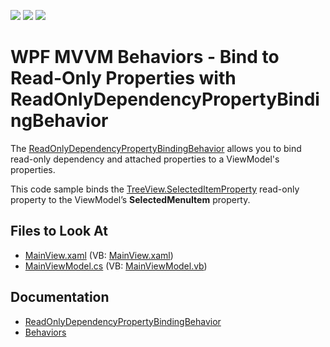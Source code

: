 <!-- default badges list -->
![](https://img.shields.io/endpoint?url=https://codecentral.devexpress.com/api/v1/VersionRange/203780262/21.1.5%2B)
[![](https://img.shields.io/badge/Open_in_DevExpress_Support_Center-FF7200?style=flat-square&logo=DevExpress&logoColor=white)](https://supportcenter.devexpress.com/ticket/details/T830758)
[![](https://img.shields.io/badge/📖_How_to_use_DevExpress_Examples-e9f6fc?style=flat-square)](https://docs.devexpress.com/GeneralInformation/403183)
<!-- default badges end -->
# WPF MVVM Behaviors - Bind to Read-Only Properties with ReadOnlyDependencyPropertyBindingBehavior

The [ReadOnlyDependencyPropertyBindingBehavior](https://docs.devexpress.com/WPF/DevExpress.Mvvm.UI.ReadOnlyDependencyPropertyBindingBehavior) allows you to bind read-only dependency and attached properties to a ViewModel's properties.

This code sample binds the [TreeView.SelectedItemProperty](https://docs.microsoft.com/en-us/dotnet/api/system.windows.controls.treeview.selecteditem) read-only property to the ViewModel’s **SelectedMenuItem** property.

<!-- default file list -->
## Files to Look At

- [MainView.xaml](./CS/Views/MainView.xaml) (VB: [MainView.xaml](./VB/Views/MainView.xaml))
- [MainViewModel.cs](./CS/ViewModels/MainViewModel.cs) (VB: [MainViewModel.vb](./VB/ViewModels/MainViewModel.vb))
<!-- default file list end -->

## Documentation

- [ReadOnlyDependencyPropertyBindingBehavior](https://docs.devexpress.com/WPF/DevExpress.Mvvm.UI.ReadOnlyDependencyPropertyBindingBehavior)
- [Behaviors](https://docs.devexpress.com/WPF/17442/mvvm-framework/behaviors)
